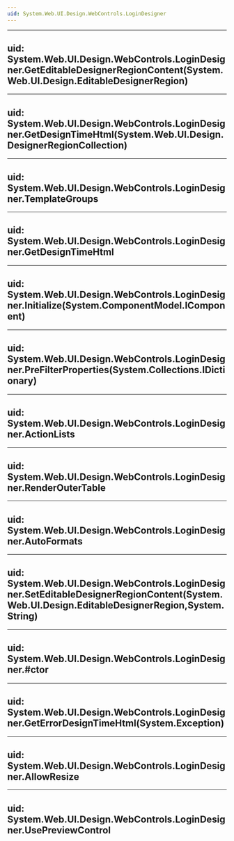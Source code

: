 ```yaml
---
uid: System.Web.UI.Design.WebControls.LoginDesigner
---
```


---
uid: System.Web.UI.Design.WebControls.LoginDesigner.GetEditableDesignerRegionContent(System.Web.UI.Design.EditableDesignerRegion)
---

---
uid: System.Web.UI.Design.WebControls.LoginDesigner.GetDesignTimeHtml(System.Web.UI.Design.DesignerRegionCollection)
---

---
uid: System.Web.UI.Design.WebControls.LoginDesigner.TemplateGroups
---

---
uid: System.Web.UI.Design.WebControls.LoginDesigner.GetDesignTimeHtml
---

---
uid: System.Web.UI.Design.WebControls.LoginDesigner.Initialize(System.ComponentModel.IComponent)
---

---
uid: System.Web.UI.Design.WebControls.LoginDesigner.PreFilterProperties(System.Collections.IDictionary)
---

---
uid: System.Web.UI.Design.WebControls.LoginDesigner.ActionLists
---

---
uid: System.Web.UI.Design.WebControls.LoginDesigner.RenderOuterTable
---

---
uid: System.Web.UI.Design.WebControls.LoginDesigner.AutoFormats
---

---
uid: System.Web.UI.Design.WebControls.LoginDesigner.SetEditableDesignerRegionContent(System.Web.UI.Design.EditableDesignerRegion,System.String)
---

---
uid: System.Web.UI.Design.WebControls.LoginDesigner.#ctor
---

---
uid: System.Web.UI.Design.WebControls.LoginDesigner.GetErrorDesignTimeHtml(System.Exception)
---

---
uid: System.Web.UI.Design.WebControls.LoginDesigner.AllowResize
---

---
uid: System.Web.UI.Design.WebControls.LoginDesigner.UsePreviewControl
---
